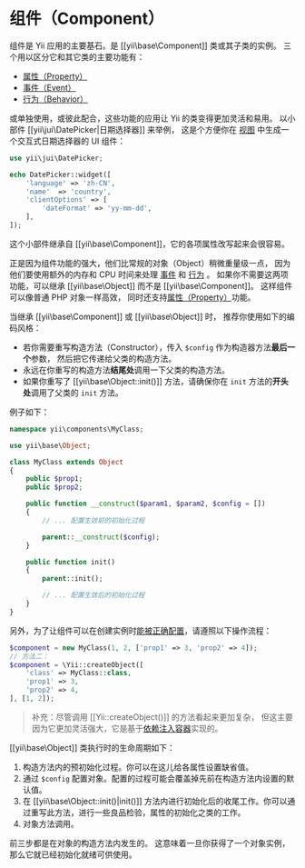 组件（Component）
==========

组件是 Yii 应用的主要基石。是 [[yii\base\Component]] 类或其子类的实例。
三个用以区分它和其它类的主要功能有：

* [属性（Property）](concept-properties.md)
* [事件（Event）](concept-events.md)
* [行为（Behavior）](concept-behaviors.md)
 
或单独使用，或彼此配合，这些功能的应用让 Yii 的类变得更加灵活和易用。
以小部件 [[yii\jui\DatePicker|日期选择器]] 来举例，
这是个方便你在 [视图](structure-view.md) 中生成一个交互式日期选择器的 UI 组件：

```php
use yii\jui\DatePicker;

echo DatePicker::widget([
    'language' => 'zh-CN',
    'name'  => 'country',
    'clientOptions' => [
        'dateFormat' => 'yy-mm-dd',
    ],
]);
```

这个小部件继承自 [[yii\base\Component]]，它的各项属性改写起来会很容易。

正是因为组件功能的强大，他们比常规的对象（Object）稍微重量级一点，
因为他们要使用额外的内存和 CPU 时间来处理 [事件](concept-events.md) 和 [行为](concept-behaviors.md) 。
如果你不需要这两项功能，可以继承 [[yii\base\Object]] 而不是 [[yii\base\Component]]。
这样组件可以像普通 PHP 对象一样高效，
同时还支持[属性（Property）](concept-properties.md)功能。

当继承 [[yii\base\Component]] 或 [[yii\base\Object]] 时，
推荐你使用如下的编码风格：

- 若你需要重写构造方法（Constructor），传入 `$config` 作为构造器方法**最后一个**参数，
  然后把它传递给父类的构造方法。
- 永远在你重写的构造方法**结尾处**调用一下父类的构造方法。
- 如果你重写了 [[yii\base\Object::init()]] 方法，请确保你在 `init` 方法的**开头处**调用了父类的 `init` 方法。

例子如下：

```php
namespace yii\components\MyClass;

use yii\base\Object;

class MyClass extends Object
{
    public $prop1;
    public $prop2;

    public function __construct($param1, $param2, $config = [])
    {
        // ... 配置生效前的初始化过程

        parent::__construct($config);
    }

    public function init()
    {
        parent::init();

        // ... 配置生效后的初始化过程
    }
}
```

另外，为了让组件可以在创建实例时[能被正确配置](concept-configurations.md)，请遵照以下操作流程：

```php
$component = new MyClass(1, 2, ['prop1' => 3, 'prop2' => 4]);
// 方法二：
$component = \Yii::createObject([
    'class' => MyClass::class,
    'prop1' => 3,
    'prop2' => 4,
], [1, 2]);
```

> 补充：尽管调用 [[Yii::createObject()]] 的方法看起来更加复杂，
> 但这主要因为它更加灵活强大，它是基于[依赖注入容器](concept-di-container.md)实现的。
  

[[yii\base\Object]] 类执行时的生命周期如下：

1. 构造方法内的预初始化过程。你可以在这儿给各属性设置缺省值。
2. 通过 `$config` 配置对象。配置的过程可能会覆盖掉先前在构造方法内设置的默认值。
3. 在 [[yii\base\Object::init()|init()]] 方法内进行初始化后的收尾工作。你可以通过重写此方法，进行一些良品检验，属性的初始化之类的工作。
4. 对象方法调用。

前三步都是在对象的构造方法内发生的。
这意味着一旦你获得了一个对象实例，那么它就已经初始化就绪可供使用。
